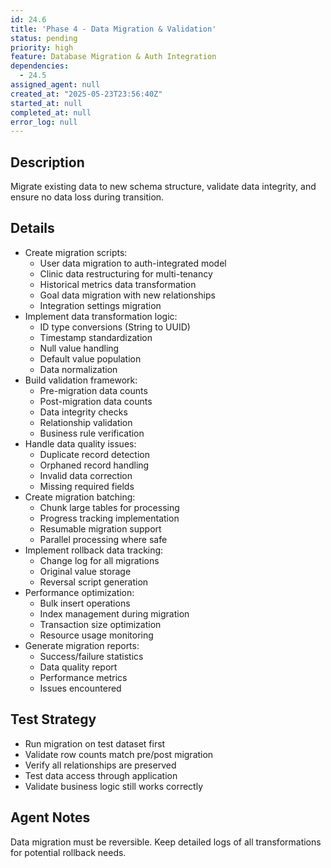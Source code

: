 ```yaml
---
id: 24.6
title: 'Phase 4 - Data Migration & Validation'
status: pending
priority: high
feature: Database Migration & Auth Integration
dependencies:
  - 24.5
assigned_agent: null
created_at: "2025-05-23T23:56:40Z"
started_at: null
completed_at: null
error_log: null
---
```


## Description

Migrate existing data to new schema structure, validate data integrity, and ensure no data loss during transition.

## Details

- Create migration scripts:
  - User data migration to auth-integrated model
  - Clinic data restructuring for multi-tenancy
  - Historical metrics data transformation
  - Goal data migration with new relationships
  - Integration settings migration
- Implement data transformation logic:
  - ID type conversions (String to UUID)
  - Timestamp standardization
  - Null value handling
  - Default value population
  - Data normalization
- Build validation framework:
  - Pre-migration data counts
  - Post-migration data counts
  - Data integrity checks
  - Relationship validation
  - Business rule verification
- Handle data quality issues:
  - Duplicate record detection
  - Orphaned record handling
  - Invalid data correction
  - Missing required fields
- Create migration batching:
  - Chunk large tables for processing
  - Progress tracking implementation
  - Resumable migration support
  - Parallel processing where safe
- Implement rollback data tracking:
  - Change log for all migrations
  - Original value storage
  - Reversal script generation
- Performance optimization:
  - Bulk insert operations
  - Index management during migration
  - Transaction size optimization
  - Resource usage monitoring
- Generate migration reports:
  - Success/failure statistics
  - Data quality report
  - Performance metrics
  - Issues encountered

## Test Strategy

- Run migration on test dataset first
- Validate row counts match pre/post migration
- Verify all relationships are preserved
- Test data access through application
- Validate business logic still works correctly

## Agent Notes

Data migration must be reversible. Keep detailed logs of all transformations for potential rollback needs. 